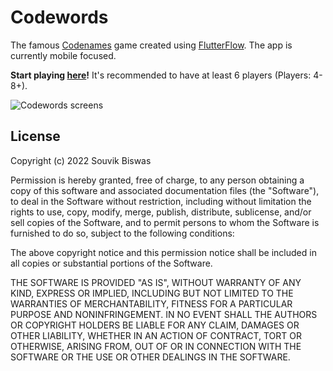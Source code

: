 # Codewords

The famous [Codenames](https://en.wikipedia.org/wiki/Codenames_(board_game)) game created using [FlutterFlow](https://flutterflow.io/). The app is currently mobile focused.

**Start playing [here](https://codewords.flutterflow.app)!** It's recommended to have at least 6 players (Players: 4-8+).

![Codewords screens](screenshots/codewords_screens_2_rows.png)

## License

Copyright (c) 2022 Souvik Biswas

Permission is hereby granted, free of charge, to any person obtaining a copy
of this software and associated documentation files (the "Software"), to deal
in the Software without restriction, including without limitation the rights
to use, copy, modify, merge, publish, distribute, sublicense, and/or sell
copies of the Software, and to permit persons to whom the Software is
furnished to do so, subject to the following conditions:

The above copyright notice and this permission notice shall be included in all
copies or substantial portions of the Software.

THE SOFTWARE IS PROVIDED "AS IS", WITHOUT WARRANTY OF ANY KIND, EXPRESS OR
IMPLIED, INCLUDING BUT NOT LIMITED TO THE WARRANTIES OF MERCHANTABILITY,
FITNESS FOR A PARTICULAR PURPOSE AND NONINFRINGEMENT. IN NO EVENT SHALL THE
AUTHORS OR COPYRIGHT HOLDERS BE LIABLE FOR ANY CLAIM, DAMAGES OR OTHER
LIABILITY, WHETHER IN AN ACTION OF CONTRACT, TORT OR OTHERWISE, ARISING FROM,
OUT OF OR IN CONNECTION WITH THE SOFTWARE OR THE USE OR OTHER DEALINGS IN THE
SOFTWARE.
